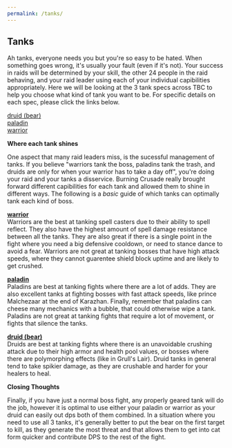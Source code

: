 ```yaml
---
permalink: /tanks/
---
```


## Tanks

Ah tanks, everyone needs you but you're so easy to be hated.  When something goes wrong, it's usually your fault (even if it's not).  Your success in raids will be determined by your skill, the other 24 people in the raid behaving, and your raid leader using each of your individual capibilities appropriately.  Here we will be looking at the 3 tank specs across TBC to help you choose what kind of tank you want to be.  For specific details on each spec, please click the links below.

[druid (bear)](tanks/druids.md)<br/>
[paladin](tanks/paladins.md)<br/>
[warrior](tanks/warriors.md)

__Where each tank shines__

One aspect that many raid leaders miss, is the sucessful management of tanks.  If you believe "warriors tank the boss, paladins tank the trash, and druids are only for when your warrior has to take a day off", you're doing your raid and your tanks a disservice.  Burning Crusade really brought forward different capibilities for each tank and allowed them to shine in different ways.  The following is a _basic_ guide of which tanks can optimally tank each kind of boss.

[__warrior__](tanks/warriors.md)<br/>
Warriors are the best at tanking spell casters due to their ability to spell reflect.  They also have the highest amount of spell damage resistance between all the tanks.  They are also great if there is a single point in the fight where you need a big defensive cooldown, or need to stance dance to avoid a fear.  Warriors are not great at tanking bosses that have high attack speeds, where they cannot guarentee shield block uptime and are likely to get crushed.

[__paladin__](tanks/paladins.md)<br/>
Paladins are best at tanking fights where there are a lot of adds.  They are also excellent tanks at fighting bosses with fast attack speeds, like prince Malchezaar at the end of Karazhan.  Finally, remember that paladins can cheese many mechanics with a bubble, that could otherwise wipe a tank.  Paladins are not great at tanking fights that require a lot of movement, or fights that silence the tanks.

[__druid (bear)__](tanks/druids.md)<br>
Druids are best at tanking fights where there is an unavoidable crushing attack due to their high armor and health pool values, or bosses where there are polymorphing effects (like in Grull's Lair).  Druid tanks in general tend to take spikier damage, as they are crushable and harder for your healers to heal.

__Closing Thoughts__

Finally, if you have just a normal boss fight, any properly geared tank will do the job, however it is optimal to use either your paladin or warrior as your druid can easily out dps both of them combined. In a situation where you need to use all 3 tanks, it's generally better to put the bear on the first target to kill, as they generate the most threat and that allows them to get into cat form quicker and contribute DPS to the rest of the fight.